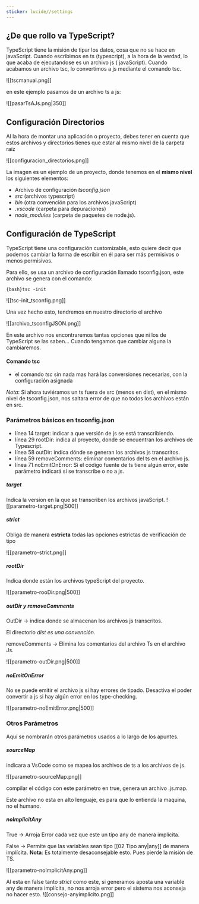 ```yaml
---
sticker: lucide//settings
---
```


## ¿De que rollo va TypeScript? 

TypeScript tiene la misión de tipar los datos, cosa que no se hace en javaScript. Cuando escribimos en ts (typescript), a la hora de la verdad, lo que acaba de ejecutandose es un archivo js ( javaScript). Cuando acabamos un archivo tsc, lo convertimos a js mediante el comando tsc.

![[tscmanual.png]]

en este ejemplo pasamos de un archivo ts a js:

![[pasarTsAJs.png|350]]


## Configuración Directorios

Al la hora de montar una aplicación o proyecto, debes tener en cuenta que estos archivos y directorios tienes que estar al mismo nivel de la carpeta raíz

![[configuracion_directorios.png]]

La imagen es un ejemplo de un proyecto, donde tenemos en el **mismo nivel** los siguientes elementos:
- Archivo de configuración *tsconfig.json*
- *src* (archivos typescript)
- *bin* (otra convención para los archivos javaScript)
- *.vscode* (carpeta para depuraciones)
- *node_modules* (carpeta de paquetes de node.js).

## Configuración de TypeScript 

TypeScript tiene una configuración customizable, esto quiere decir que podemos cambiar la forma de escribir en él para ser más permisivos o menos permisivos. 

Para ello, se usa un archivo de configuración llamado tsconfig.json, este archivo se genera con el comando: 

`{bash}tsc -init                                                          `


![[tsc-init_tsconfig.png]]

Una vez hecho esto, tendremos en nuestro directorio el archivo 

![[archivo_tsconfigJSON.png]]

En este archivo nos encontraremos tantas opciones que ni los de TypeScript se las saben…
Cuando tengamos que cambiar alguna la cambiaremos.

#### Comando tsc

- el comando *tsc* sin nada mas hará las conversiones necesarias, con la configuración asignada

*Nota*: Si ahora tuviéramos un ts fuera de src (menos en dist), en el mismo nivel de tsconfig.json, nos saltara error de que no todos los archivos están en src.

### Parámetros básicos en tsconfig.json

- línea 14 target: indicar a que versión de js se está transcribiendo.
- línea 29 rootDir: indica al proyecto, donde se encuentran los archivos de Typescript. 
- línea 58 outDir: indica dónde se generan los archivos js transcritos.
- línea 59 removeComments: eliminar comentarios del ts en el archivo js.
- línea 71 noEmitOnError: Si el código fuente de ts tiene algún error, este parámetro indicará si se transcribe o no a js.

##### target

Indica la version en la que se transcriben los archivos javaScript.
![[parametro-target.png|500]]

##### strict

Obliga de manera **estricta** todas las opciones estrictas de verificación de tipo

![[parametro-strict.png]]

##### rootDir

Indica donde están los archivos typeScript del proyecto.

![[parametro-rooDir.png|500]]

##### outDir y removeComments

OutDir -> indica donde se almacenan los archivos js transcritos.

El directorio *dist es una convención*.

removeComments -> Elimina los comentarios del archivo Ts en el archivo Js.

![[parametro-outDir.png|500]]


##### noEmitOnError

No se puede emitir el archivo js si hay errores de tipado.
Desactiva el poder convertir a js si hay algún error en los type-checking.

![[parametro-noEmitError.png|500]]


### Otros Parámetros

Aquí se nombrarán otros parámetros usados a lo largo de los apuntes.
##### sourceMap

indicara a VsCode como se mapea los archivos de ts a los archivos de js.

![[parametro-sourceMap.png]]

compilar el código con este parámetro en true, genera un archivo .js.map.

Este archivo no esta en alto lenguaje, es para que lo entienda la maquina, no el humano.

##### noImplicitAny

True -> Arroja Error cada vez que este un tipo any de manera implícita.

False -> Permite que las variables sean tipo [[02 Tipo any|any]] de manera implícita. 
**Nota**: Es totalmente desaconsejable esto. Pues pierde la misión de TS.

![[parametro-noImplicitAny.png]]

Al esta en false tanto *strict* como este, si generamos aposta una variable any de manera implícita, no nos arroja error pero el sistema nos aconseja no hacer esto.
![[consejo-anyimplicito.png]]



